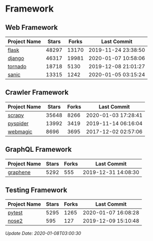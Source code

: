 # Framework

## Web Framework

| Project Name | Stars | Forks | Last Commit |
| ------------ | ----- | ----- | ----------- |
| [flask](https://github.com/pallets/flask) | 48297 | 13170 | 2019-11-24 23:38:50 |
| [django](https://github.com/django/django) | 46317 | 19981 | 2020-01-07 10:58:06 |
| [tornado](https://github.com/tornadoweb/tornado) | 18718 | 5130 | 2019-12-08 21:01:27 |
| [sanic](https://github.com/huge-success/sanic) | 13315 | 1242 | 2020-01-05 03:15:24 |

## Crawler Framework

| Project Name | Stars | Forks | Last Commit |
| ------------ | ----- | ----- | ----------- |
| [scrapy](https://github.com/scrapy/scrapy) | 35648 | 8266 | 2020-01-03 17:28:41 |
| [pyspider](https://github.com/binux/pyspider) | 13992 | 3419 | 2019-11-14 06:16:04 |
| [webmagic](https://github.com/code4craft/webmagic) | 8696 | 3695 | 2017-12-02 02:57:06 |

## GraphQL Framework

| Project Name | Stars | Forks | Last Commit |
| ------------ | ----- | ----- | ----------- |
| [graphene](https://github.com/graphql-python/graphene) | 5292 | 555 | 2019-12-31 14:08:30 |

## Testing Framework

| Project Name | Stars | Forks | Last Commit |
| ------------ | ----- | ----- | ----------- |
| [pytest](https://github.com/pytest-dev/pytest) | 5295 | 1265 | 2020-01-07 16:08:28 |
| [nose2](https://github.com/nose-devs/nose2) | 595 | 127 | 2019-12-09 15:10:48 |

*Update Date: 2020-01-08T03:00:30*